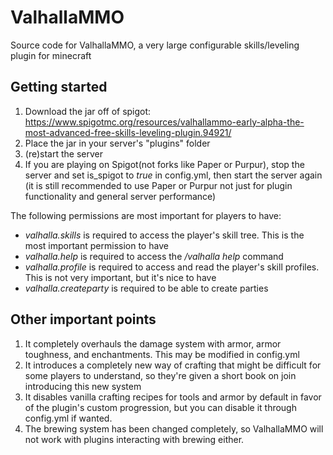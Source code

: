 # ValhallaMMO
Source code for ValhallaMMO, a very large configurable skills/leveling plugin for minecraft 

## Getting started
1. Download the jar off of spigot: https://www.spigotmc.org/resources/valhallammo-early-alpha-the-most-advanced-free-skills-leveling-plugin.94921/
2. Place the jar in your server's "plugins" folder
3. (re)start the server
4. If you are playing on Spigot(not forks like Paper or Purpur), stop the server and set is_spigot to _true_ in config.yml, then start the server again
(it is still recommended to use Paper or Purpur not just for plugin functionality and general server performance)

The following permissions are most important for players to have:
* _valhalla.skills_ is required to access the player's skill tree. This is the most important permission to have
* _valhalla.help_ is required to access the _/valhalla help_ command
* _valhalla.profile_ is required to access and read the player's skill profiles. This is not very important, but it's nice to have
* _valhalla.createparty_ is required to be able to create parties

## Other important points
1. It completely overhauls the damage system with armor, armor toughness, and enchantments. This may be modified in config.yml
2. It introduces a completely new way of crafting that might be difficult for some players to understand, so they're given a short book on join introducing this new system
3. It disables vanilla crafting recipes for tools and armor by default in favor of the plugin's custom progression, but you can disable it through config.yml if wanted. 
4. The brewing system has been changed completely, so ValhallaMMO will not work with plugins interacting with brewing either.
